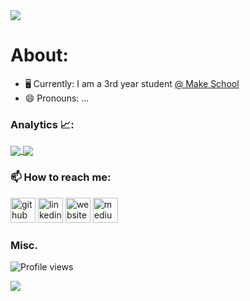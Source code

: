 <img src="https://capsule-render.vercel.app/api?type=egg&color=timeGradient&fontAlign=50&animation=fadeIn&text=Hey, I'm Josh!%20&width=max-content&height=300&fontSize=100&textBg=transparent%" />

# About:
- 🖥 Currently: I am a 3rd year student <a href="https://www.makeschool.com/portfolio/joshua-riley">@ Make School</a>
- 😄 Pronouns: ...


### Analytics 📈:

<a href="https://justjoshriley.github.io/justjoshriley/">
  <img align="center" src="https://github-readme-stats.vercel.app/api/top-langs/?username=justjoshriley&layout=compact&theme=vue" />
</a>
<a href="https://justjoshriley.github.io/justjoshriley/">
  <img align="center" src="https://github-readme-stats.vercel.app/api?username=justjoshriley&hide=issues&count_private=true&theme=vue" />
</a>



### 📫 How to reach me:

[<img src='https://cdn.jsdelivr.net/npm/simple-icons@3.0.1/icons/github.svg' alt='github' height='40'>](https://github.com/https://github.com/JustJoshRiley)  [<img src='https://cdn.jsdelivr.net/npm/simple-icons@3.0.1/icons/linkedin.svg' alt='linkedin' height='40'>](https://www.linkedin.com/in/https://www.linkedin.com/in/joshua-william-riley//)  [<img src='https://cdn.jsdelivr.net/npm/simple-icons@3.0.1/icons/icloud.svg' alt='website' height='40'>](https://justjoshriley.github.io/justjoshriley/)  [<img src='https://cdn.jsdelivr.net/npm/simple-icons@3.0.1/icons/medium.svg' alt='medium' height='40'>](https://justjoshriley.medium.com) 

### Misc.
![Profile views](https://gpvc.arturio.dev/justjoshriley)


<img style="transform=scaleY(1.5)" src="https://capsule-render.vercel.app/api?type=egg&color=timeGradient&fontAlign=50&animation=twinkling" />

<!--
**JustJoshRiley/justjoshriley** is a ✨ _special_ ✨ repository because its `README.md` (this file) appears on your GitHub profile.

Here are some ideas to get you started:

- 🔭 I’m currently working on ...
- 🌱 I’m currently learning ...
- 👯 I’m looking to collaborate on ...
- 🤔 I’m looking for help with ...
- 💬 Ask me about ...
- ⚡ Fun fact: ...
-->

